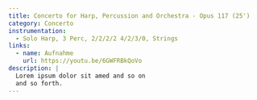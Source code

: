 ```yaml
---
title: Concerto for Harp, Percussion and Orchestra - Opus 117 (25')
category: Concerto
instrumentation:
  - Solo Harp, 3 Perc, 2/2/2/2 4/2/3/0, Strings
links:
  - name: Aufnahme
    url: https://youtu.be/6GWFRBkQoVo
description: |
  Lorem ipsum dolor sit amed and so on
  and so forth.
---
```


